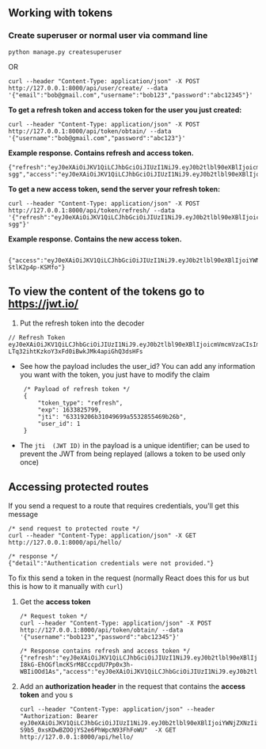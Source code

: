 ## Working with tokens
### Create superuser or normal user via command line

`python manage.py createsuperuser`

OR

    curl --header "Content-Type: application/json" -X POST http://127.0.0.1:8000/api/user/create/ --data '{"email":"bob@gmail.com","username":"bob123","password":"abc12345"}'

  
**To get a refresh token and access token for the user you just created:**

```
curl --header "Content-Type: application/json" -X POST http://127.0.0.1:8000/api/token/obtain/ --data '{"username":"bob@gmail.com","password":"abc123"}'
```
**Example response. Contains refresh and access token.**
```
{"refresh":"eyJ0eXAiOiJKV1QiLCJhbGciOiJIUzI1NiJ9.eyJ0b2tlbl90eXBlIjoicmVmcmVzaCIsImV4cCI6MTYzMzgyNTc5OSwianRpIjoiNjMzMTkyMDZiMzEwNDk2OTlhNTUzMjg1NTQ2OWIyNmIiLCJ1c2VyX2lkIjoxfQ.XusFYFPWmbVbwSCk9K2UBVjEcg8ZJLVpe_I1vw5-sgg","access":"eyJ0eXAiOiJKV1QiLCJhbGciOiJIUzI1NiJ9.eyJ0b2tlbl90eXBlIjoiYWNjZXNzIiwiZXhwIjoxNjMyNjE2NDk5LCJqdGkiOiJmYzA2MjEyYjRkMWY0NWY3YmQ1ZTFiOGIyZjlkYjdkMSIsInVzZXJfaWQiOjF9.tSFbrbngEUgeRVZmBy8vcBxZwBTR0jNsyi5jiro_sCg"}
```

**To get a new access token, send the server your refresh token:**

```
curl --header "Content-Type: application/json" -X POST http://127.0.0.1:8000/api/token/refresh/ --data '{"refresh":"eyJ0eXAiOiJKV1QiLCJhbGciOiJIUzI1NiJ9.eyJ0b2tlbl90eXBlIjoicmVmcmVzaCIsImV4cCI6MTYzMzgyNTc5OSwianRpIjoiNjMzMTkyMDZiMzEwNDk2OTlhNTUzMjg1NTQ2OWIyNmIiLCJ1c2VyX2lkIjoxfQ.XusFYFPWmbVbwSCk9K2UBVjEcg8ZJLVpe_I1vw5-sgg"}'
```

  

**Example response. Contains the new access token.**

  

```

{"access":"eyJ0eXAiOiJKV1QiLCJhbGciOiJIUzI1NiJ9.eyJ0b2tlbl90eXBlIjoiYWNjZXNzIiwiZXhwIjoxNjMyNjc5MDM2LCJqdGkiOiI3YjBkNGJmM2U1Y2M0Yjk2OTgzNGQ4YWU4ZWQ1N2FkNyIsInVzZXJfaWQiOjF9.dithlWLG8yc76z4DafH1MpoxRv8J-StlK2p4p-KSMfo"}

```

  

## To view the content of the tokens go to https://jwt.io/

  

1. Put the refresh token into the decoder

```
// Refresh Token
eyJ0eXAiOiJKV1QiLCJhbGciOiJIUzI1NiJ9.eyJ0b2tlbl90eXBlIjoicmVmcmVzaCIsImV4cCI6MTYzMzgyNTc5OSwianRpIjoiNjMzMTkyMDZiMzEwNDk2OTlhNTUzMjg1NTQ2OWIyNmIiLCJ1c2VyX2lkIjoxfQ.Wq2I-LTq32ihtKzkoY3xFd0iBwkJMk4apiGhQ3dsHFs
```

  

 - See how the payload includes the user_id? You can add any information you want with the token, you just have to modify the claim

  
	

        /* Payload of refresh token */
        {
            "token_type": "refresh",
            "exp": 1633825799,
            "jti": "63319206b31049699a5532855469b26b",
            "user_id": 1
        }
-   The `jti  (JWT ID)` in the payload is a unique identifier; can be used to prevent the JWT from being replayed (allows a token to be used only once)

## Accessing protected routes

If you send a request to a route that requires credentials, you'll get this message
```
/* send request to protected route */
curl --header "Content-Type: application/json" -X GET http://127.0.0.1:8000/api/hello/

/* response */
{"detail":"Authentication credentials were not provided."}
```

To fix this send a token in the request (normally React does this for us but this is how to it manually with `curl`)

 1. Get the **access token**
	 ```
	 /* Request token */
	curl --header "Content-Type: application/json" -X POST http://127.0.0.1:8000/api/token/obtain/ --data '{"username":"bob123","password":"abc12345"}'
	
	/* Response contains refresh and access token */
	{"refresh":"eyJ0eXAiOiJKV1QiLCJhbGciOiJIUzI1NiJ9.eyJ0b2tlbl90eXBlIjoicmVmcmVzaCIsImV4cCI6MTYzMzg5NDM2NCwianRpIjoiNjUyMzEzMGE5ZDI2NDQ3MmE5MjE3NGYyNGRkZWZhOWIiLCJ1c2VyX2lkIjo0LCJmYXZfY29sb3IiOiIifQ.-I8kG-EhOGflmcKSrM8CccpdU7Pp0x3h-WBIiOOd1As","access":"eyJ0eXAiOiJKV1QiLCJhbGciOiJIUzI1NiJ9.eyJ0b2tlbl90eXBlIjoiYWNjZXNzIiwiZXhwIjoxNjMyNjg1MDY0LCJqdGkiOiIxZWQ3ZmQ3NTg5MmI0MWZkYTc5MDNlYWYwODY2NTM2NyIsInVzZXJfaWQiOjQsImZhdl9jb2xvciI6IiJ9.tELqIMS8j18xNBCNl4C2TbVQ60yg13WWTlBgjDl4DUQ"}
	```
 2. Add an **authorization header** in the request that contains the **access token** and you s
	 ```
	curl --header "Content-Type: application/json" --header "Authorization: Bearer eyJ0eXAiOiJKV1QiLCJhbGciOiJIUzI1NiJ9.eyJ0b2tlbl90eXBlIjoiYWNjZXNzIiwiZXhwIjoxNjMyNjg1NjMzLCJqdGkiOiI0NzI2YjY4ZDZkOWI0YTlkYTllNjhlMzNlOTNjMzI2NyIsInVzZXJfaWQiOjQsImZhdl9jb2xvciI6IiJ9.ZF_Vtyo-S9b5_0xsKDwBZOOjYS2e6PhWpcN93FhFoWU"  -X GET http://127.0.0.1:8000/api/hello/
	```
